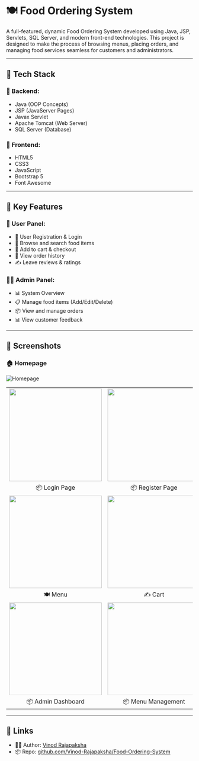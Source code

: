 # 🍽️ Food Ordering System

A full-featured, dynamic Food Ordering System developed using Java, JSP, Servlets, SQL Server, and modern front-end technologies. This project is designed to make the process of browsing menus, placing orders, and managing food services seamless for customers and administrators.

---

## 🚀 Tech Stack

### 🔧 Backend:
- Java (OOP Concepts)
- JSP (JavaServer Pages)
- Javax Servlet
- Apache Tomcat (Web Server)
- SQL Server (Database)

### 🎨 Frontend:
- HTML5
- CSS3
- JavaScript
- Bootstrap 5
- Font Awesome

---

## 📌 Key Features

### 👥 User Panel:
- 🔐 User Registration & Login
- 🍔 Browse and search food items
- 🛒 Add to cart & checkout
- 🧾 View order history
- ✍️ Leave reviews & ratings

### 🧑‍💼 Admin Panel:
- 📊 System Overview
- 📋 Manage food items (Add/Edit/Delete)
- 📦 View and manage orders
- 📊 View customer feedback

---

## 📸 Screenshots

### 🏠 Homepage
![Homepage](images/index.png)

<table>
  <tr>
    <td align="center"><img src="images/userlogin.png" style="height: 250px; width: auto; object-fit: contain; display: block; margin: auto;"></td>
    <td align="center"><img src="images/userregister.png" style="height: 250px; width: auto; object-fit: contain; display: block; margin: auto;"></td>
  </tr>
  <tr>
    <td align="center">📦 Login Page</td>
    <td align="center">📦 Register Page</td>
  </tr>
  <tr>
    <td align="center"><img src="images/menu.png" style="height: 250px; width: auto; object-fit: contain; display: block; margin: auto;"></td>
    <td align="center"><img src="images/cart.png" style="height: 250px; width: auto; object-fit: contain; display: block; margin: auto;"></td>
  </tr>
  <tr>
    <td align="center">🍽️ Menu</td>
    <td align="center">✍️ Cart</td>
  </tr>
    <tr>
    <td align="center"><img src="images/admindashboard.png" style="height: 250px; width: auto; object-fit: contain; display: block; margin: auto;"></td>
    <td align="center"><img src="images/menumanagement.png" style="height: 250px; width: auto; object-fit: contain; display: block; margin: auto;"></td>
  </tr>
  <tr>
    <td align="center">📦 Admin Dashboard</td>
    <td align="center">📦 Menu Management</td>
  </tr>
</table>

---

## 🔗 Links

- 👨‍💻 Author: [Vinod Rajapaksha](https://github.com/Vinod-Rajapaksha)
- 📦 Repo: [github.com/Vinod-Rajapaksha/Food-Ordering-System](https://github.com/Vinod-Rajapaksha/Food-Ordering-System)
